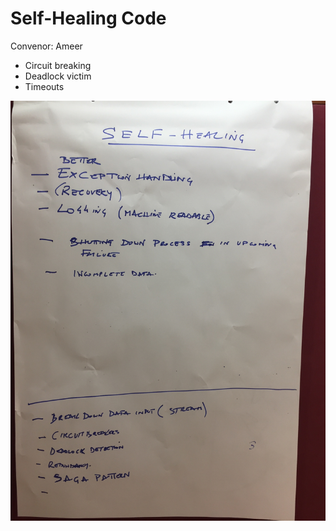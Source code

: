 # Self-Healing Code
Convenor: Ameer

* Circuit breaking
* Deadlock victim
* Timeouts

![Notes](notes.jpg "Notes")